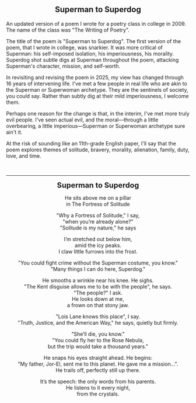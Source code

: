 ## <div align="center">Superman to Superdog</div>

<p>
An updated version of a poem I wrote for a poetry class in college in 2009.
The name of the class was "The Writing of Poetry".
</p>

<p>
The title of the poem is "Superman to Superdog".
The first version of the poem, that I wrote in college, was snarkier.
It was more critical of Superman: his self-imposed isolation, his imperiousness, his morality.
Superdog shot subtle digs at Superman throughout the poem, attacking Superman's character, mission, and self-worth.
</p>

<p>
In revisiting and revising the poem in 2025, my view has changed through 16 years of intervening life.
I've met a few people in real life who are akin to the Superman or Superwoman archetype.
They are the sentinels of society, you could say.
Rather than subtly dig at their mild imperiousness, I welcome them.
</p>

<p>
Perhaps one reason for the change is that, in the interim, I've met more truly evil people.
I've seen actual evil, and the moral—through a little overbearing, a little imperious—Superman or Superwoman archetype sure ain't it. 
</p>

<p>
At the risk of sounding like an 11th-grade English paper, I'll say that the poem explores themes of solitude, bravery, morality, alienation, family, duty, love, and time.
</p>

<br/>

<hr/>

<div style="text-align: center">

<p>
<b style="font-size: 20px;">Superman to Superdog</b>
</p>

<p>
He sits above me on a pillar<br/>
in The Fortress of Solitude
</p>

<p>
"Why a Fortress of Solitude," I say,<br/>
"when you’re already alone?"<br/>
"Solitude is my nature," he says
</p>

<p>
I’m stretched out below him,<br/>
amid the icy peaks.<br/>
I claw little furrows into the frost.
</p>

<p>
"You could fight crime without the Superman costume, you know."<br/>
"Many things I can do here, Superdog."
</p>

<p>
He smooths a wrinkle near his knee. He sighs.<br/>
"The Kent disguise allows me to be with the people", he says.<br/>
"The people?" I ask.<br/>
He looks down at me,<br/>
a frown on that stony jaw.
</p>

<p>
"Lois Lane knows this place", I say.<br/>
"Truth, Justice, and the American Way," he says, quietly but firmly.
</p>

<p>
"She’ll die, you know."<br/>
"You could fly her to the Rose Nebula,<br/>
but the trip would take a thousand years."
</p>

<p>
He snaps his eyes straight ahead. He begins:<br/>
"My father, Jor-El, sent me to this planet. He gave me a mission...".<br/>
He trails off, perfectly still up there.
</p>

<p>
It’s the speech: the only words from his parents.<br/>
He listens to it every night,<br/>
from the crystals.
</p>

</div>
